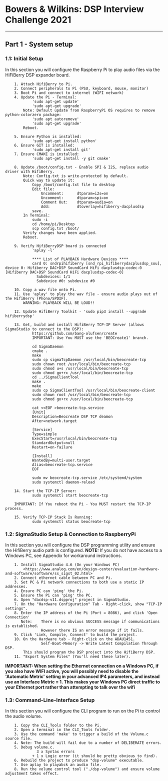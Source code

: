 # Bowers & Wilkins: DSP Interview Challenge 2021
---
## Part 1 - System setup
### 1.1: Initial Setup
In this section you will configure the Raspberry Pi to play audio files via the HiFiBerry DSP expander board.

```
    1. Attach HifiBerry to Pi.
    2. Connect peripherals to Pi (PSU, keyboard, mouse, monitor)
    3. Boot Pi and connect to internet (WIFI network)
    4. Update the Pi - Terminal:
            'sudo apt-get update'
            'sudo apt-get upgrade'
        Note: Default update from RaspberryPi OS requires to remove python-colorzero package:
            'sudo apt autoremove'
            'sudo apt-get upgrade'
        Reboot.

    5. Ensure Python is installed:
            'sudo apt-get install python'
    6. Ensure GIT is installed:
            'sudo apt-get install git'
    7. Ensure CMAKE is installed:
            'sudo apt-get install -y git cmake'
        
    8. Update /boot/config.txt - Enable SPI & I2S, replace audio driver with HifiBerry.
        Note: Config.txt is write-protected by default.
        Quick way to update it:
            Copy /boot/config.txt file to desktop
            Edit file:
                Uncomment:      dtparam=i2s=on
                Uncomment:      dtparam=spi=on
                Comment Out:    dtparam=audio=on
                Add:            dtoverlay=hifiberry-dacplusdsp
            save.
        In Terminal:
            sudo -i
            cd /home/pi/Desktop
            scp config.txt /boot/
        Verify changes have been applied.
        Reboot.
    
    9. Verify HifiBerryDSP board is connected
            'aplay -l'
            
            **** List of PLAYBACK Hardware Devices ****
            card 0: sndrpihifiberry [snd_rpi_hifiberrydacplusdsp_sou], device 0: Hifiberry DAC+DSP SoundCard HiFi dacplusdsp-codec-0 [Hifiberry DAC+DSP SoundCard HiFi dacplusdsp-codec-0]
              Subdevices: 1/1
              Subdevice #0: subdevice #0

    10. Copy a wav file onto Pi.
    11. Use 'aplay' to play the wav file - ensure audio plays out of the HifiBerry (Phono/SPDIF).
        WARNING: PLAYBACK WILL BE LOUD!!
    
    12. Update HifiBerry Toolkit - 'sudo pip3 install --upgrade hifiberrydsp'
    
    13. Get, build and install HifiBerry TCP-IP Server (allows SigmaStudio to connect to the DSP):
            https://github.com/bang-olufsen/create
            IMPORTANT: Use You MUST use the 'BEOCreate1' branch.

            cd SigmaDaemon
            cmake .
            make
            sudo cp sigmaTcpDaemon /usr/local/bin/beocreate-tcp
            sudo chown root /usr/local/bin/beocreate-tcp
            sudo chmod u+s /usr/local/bin/beocreate-tcp
            sudo chmod go+rx /usr/local/bin/beocreate-tcp
            cd ../SigmaClientTool
            make .
            make
            sudo cp SigmaClientTool /usr/local/bin/beocreate-client
            sudo chown root /usr/local/bin/beocreate-tcp
            sudo chmod go+rx /usr/local/bin/beocreate-tcp
            
            cat <<EOF >beocreate-tcp.service
            [Unit]
            Description=Beocreate DSP TCP deamon
            After=network.target
            
            [Service]
            Type=simple
            ExecStart=/usr/local/bin/beocreate-tcp
            StandardOutput=null
            Restart=on-failure
            
            [Install]
            WantedBy=multi-user.target
            Alias=beocreate-tcp.service
            EOF
            
            sudo mv beocreate-tcp.service /etc/systemd/system
            sudo systemctl daemon-reload

    14. Start the TCP-IP Server:
            sudo systemctl start beocreate-tcp
            
    IMPORTANT: If You reboot the Pi - You MUST restart the TCP-IP process.
                
    15. Verify TCP-IP Stack Is Running:
            sudo systemctl status beocreate-tcp
```

### 1.2: SigmaStudio Setup & Connection to RaspberryPi
In this section you will configure the DSP programming utility and ensure the HifiBerry audio path is configured.
**NOTE:** If you do not have access to a Windows PC, see Appendix for workaround instructions.
```
    1. Install SigmaStudio 4.6 (On your Windows PC)
        <https://www.analog.com/en/design-center/evaluation-hardware-and-software/software/ss_sigst_02.html>
    2. Connect ethernet cable between PC and Pi.
    3. Set PC & Pi network connections to both use a static IP addresses.
    4. Ensure PC can 'ping' the Pi.
    5. Ensure the Pi can 'ping' the PC.
    6. Open "dacdsp-v11.dspproj" project in SigmaStudio.
    7. On the "Hardware Configuration" Tab - Right-click, show "TCP-IP settings".
    8. Enter the IP address of the Pi (Port = 8086), and click 'Open Connection'
       Note:    There is no obvious SUCCESS message if communications is established.
                However there IS an error message if it fails.
    9. Click 'Link, Compile, Connect' to build the project.
    10. On the Hardware tab - Right-click on the ADAU1451.
                Self-Boot-Memory -> Write Latest Compilation Through DSP.
        This should program the DSP project into the HifiBerry DSP.
    11. "Export System Files" (You'll need these later).
```
**IMPORTANT: When setting the Ethernet connection on a Windows PC, if you also have WIFI active, you will possibly need to disable the 'Automatic Metric' setting in your advanced IP4 parameters, and instead use an Interface Metric = 1.
This makes your Windows PC direct traffic to your Ethernet port rather than attempting to talk over the wifi**

### 1.3: Command-Line-Interface Setup
In this section you will configure the CLI program to run on the Pi to control the audio volume.
```
    1. Copy the CLI_Tools folder to the Pi.
    2. Open a terminal in the CLI_Tools folder.
    3. Use the command 'make' to trigger a build of the Volume.c source file.
    4. Note: The build will fail due to a number of DELIBERATE errors.
    5. Debug volume.c.
              3 x Syntax errors
            + 1 x Logic error (it should be pretty obvious to find).
    6. Rebuild the project to produce "dsp-volume" executable.
    7. Use aplay to playabck an audio file.
    8. Run the volume control tool ("./dsp-volume") and ensure volume adjustment takes effect.
```
